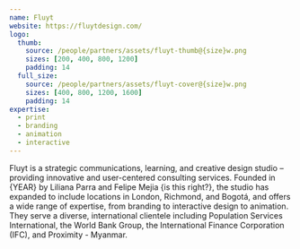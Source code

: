 ```yaml
---
name: Fluyt
website: https://fluytdesign.com/
logo:
  thumb:
    source: /people/partners/assets/fluyt-thumb@{size}w.png
    sizes: [200, 400, 800, 1200]
    padding: 14
  full_size:
    source: /people/partners/assets/fluyt-cover@{size}w.png
    sizes: [400, 800, 1200, 1600]
    padding: 14
expertise:
  - print
  - branding
  - animation
  - interactive
---
```


Fluyt is a strategic communications, learning, and creative design studio – providing innovative and user-centered consulting services. Founded in {YEAR} by Liliana Parra and Felipe Mejia {is this right?}, the studio has expanded to include locations in London, Richmond, and Bogotá, and offers a wide range of expertise, from branding to interactive design to animation. They serve a diverse, international clientele including Population Services International, the World Bank Group, the International Finance Corporation (IFC), and Proximity - Myanmar.
